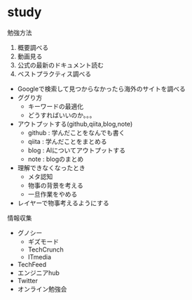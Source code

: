 # study

勉強方法
1. 概要調べる
2. 動画見る
3. 公式の最新のドキュメント読む
4. ベストプラクティス調べる

- Googleで検索して見つからなかったら海外のサイトを調べる
- ググり方
    - キーワードの最適化
    - どうすればいいのか。。。
- アウトプットする(github,qiita,blog,note)
    - github : 学んだことをなんでも書く
    - qiita : 学んだことをまとめる
    - blog : AIについてアウトプットする
    - note : blogのまとめ
- 理解できなくなったとき
    - メタ認知
    - 物事の背景を考える
    - 一旦作業をやめる
- レイヤーで物事考えるようにする

情報収集
- グノシー
    - ギズモード
    - TechCrunch
    - ITmedia
- TechFeed
- エンジニアhub
- Twitter
- オンライン勉強会